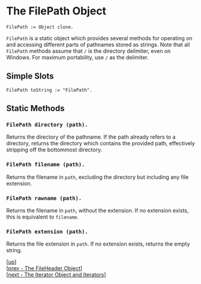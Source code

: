 
# The FilePath Object

    FilePath := Object clone.

`FilePath` is a static object which provides several methods for
operating on and accessing different parts of pathnames stored as
strings. Note that all `FilePath` methods assume that `/` is the
directory delimiter, even on Windows. For maximum portability, use `/`
as the delimiter.

## Simple Slots

    FilePath toString := "FilePath".

## Static Methods

### `FilePath directory (path).`

Returns the directory of the pathname. If the path already refers to a
directory, returns the directory which contains the provided path,
effectively stripping off the bottommost directory.

### `FilePath filename (path).`

Returns the filename in `path`, excluding the directory but including
any file extension.

### `FilePath rawname (path).`

Returns the filename in `path`, without the extension. If no extension
exists, this is equivalent to `filename`.

### `FilePath extension (path).`

Returns the file extension in `path`. If no extension exists, returns
the empty string.

[[up](.)]
<br/>[[prev - The FileHeader Object](fileheader.md)]
<br/>[[next - The Iterator Object and Iterators](iterator.md)]
